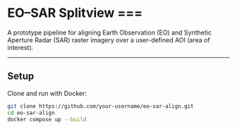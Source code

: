 # EO–SAR Splitview ===  

A prototype pipeline for aligning Earth Observation (EO) and Synthetic Aperture Radar (SAR) raster imagery over a user-defined AOI (area of interest).  

---

## Setup  

Clone and run with Docker:  

```bash
git clone https://github.com/your-username/eo-sar-align.git
cd eo-sar-align
docker compose up --build